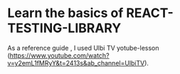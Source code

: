 # Learn the basics of REACT-TESTING-LIBRARY

As a reference guide , I used Ulbi TV yotube-lesson (https://www.youtube.com/watch?v=y2emL1fMRyY&t=2413s&ab_channel=UlbiTV).

